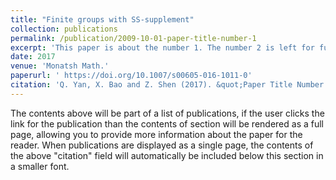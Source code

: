```yaml
---
title: "Finite groups with SS-supplement"
collection: publications
permalink: /publication/2009-10-01-paper-title-number-1
excerpt: 'This paper is about the number 1. The number 2 is left for future work.'
date: 2017
venue: 'Monatsh Math.'
paperurl: ' https://doi.org/10.1007/s00605-016-1011-0'
citation: 'Q. Yan, X. Bao and Z. Shen (2017). &quot;Paper Title Number 2.&quot; <i>Journal 1</i>. 1(1).'
---
```


The contents above will be part of a list of publications, if the user clicks the link for the publication than the contents of section will be rendered as a full page, allowing you to provide more information about the paper for the reader. When publications are displayed as a single page, the contents of the above "citation" field will automatically be included below this section in a smaller font.
